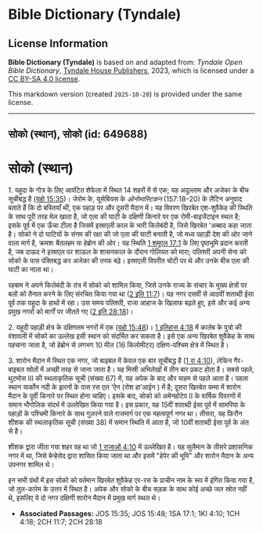 # Bible Dictionary (Tyndale)

## License Information

**Bible Dictionary (Tyndale)** is based on and adapted from: _Tyndale Open Bible Dictionary_, [Tyndale House Publishers](https://tyndaleopenresources.com/), 2023, which is licensed under a [CC BY-SA 4.0 license](https://creativecommons.org/licenses/by-sa/4.0/legalcode.en).

This markdown version (created `2025-10-20`) is provided under the same license.



--------------------------------

## सोको (स्थान), सोको (id: 649688)

सोको (स्थान)
============

1\. यहूदा के गोत्र के लिए आवंटित शेफेला में स्थित 14 शहरों में से एक; यह अदुल्लाम और अजेका के बीच सूचीबद्ध है ([यहो 15:35](https://ref.ly/Josh15:35))। जेरोम के, यूसेबियस के *ओनोमास्टिकन* (157:18–20\) के लैटिन अनुवाद बताते हैं कि दो बस्तियाँ थीं, एक पहाड़ पर और दूसरी मैदान में। यह विवरण खिरबेत एश\-शुवैकेह की स्थिति के साथ पूरी तरह मेल खाता है, जो एला की घाटी के दक्षिणी किनारे पर एक रोमी\-बाइजेंटाइन स्थल है; इसके पूर्व में एक ऊँचा टीला है जिसमें इस्राएली काल के भारी किलेबंदी है, जिसे खिरबेत 'अब्बाद कहा जाता है। सोको ने दो घाटियों के संगम की रक्षा की जो एला की घाटी बनाती है, जो मध्य पहाड़ी देश की ओर जाने वाला मार्ग है, क्रमशः बैतलहम या हेब्रोन की ओर। यह स्थिति [1 शमूएल 17:1](https://ref.ly/1Sam17:1) के लिए पृष्ठभूमि प्रदान करती है, जब दाऊद ने इस्राएल पर शाऊल के शासनकाल के दौरान गोलियत को मारा; पलिश्ती अपनी सेना को सोको के पास पंक्तिबद्ध कर अजेका की तरफ बढ़े। इस्राएली विपरीत चोटी पर थे और उनके बीच एला की घाटी का नाला था।

रहबाम ने अपने किलेबंदी के तंत्र में सोको को शामिल किया, जिसे उनके राज्य के संचार के मुख्य क्षेत्रों पर बलों को तैनात करने के लिए संरचित किया गया था ([2 इति 11:7](https://ref.ly/2Chr11:7))। यह नगर दसवीं से आठवीं शताब्दी ईसा पूर्व तक यहूदा के हाथों में रहा। उस समय पलिश्ती, राजा आहाज के खिलाफ बढ़ते हुए, इसे और कई अन्य प्रमुख नगरों को मार्गों पर जीतते गए ([2 इति 28:18](https://ref.ly/2Chr28:18))।

2\. यहूदी पहाड़ी क्षेत्र के दक्षिणतम नगरों में एक ([यहो 15:48](https://ref.ly/Josh15:48))। [1 इतिहास 4:18](https://ref.ly/1Chr4:18) में कालेब के पुत्रो की वंशावली में सोको का उल्लेख इसी स्थान को संदर्भित कर सकता है। इसे एक अन्य खिरबेत शुवैकेह के साथ पहचाना जाता है, जो हेब्रोन से लगभग 10 मील (16 किलोमीटर) दक्षिण\-पश्चिम क्षेत्र में स्थित है।

3\. शारोन मैदान में स्थित एक नगर, जो बाइबल में केवल एक बार सूचीबद्ध है ([1 रा 4:10](https://ref.ly/1Kgs4:10)), लेकिन गैर\-बाइबल स्रोतों में अच्छी तरह से जाना जाता है। यह मिस्री अभिलेखों में तीन बार प्रकट होता है। सबसे पहले, थुटमोस III की स्थलाकृतिक सूची (संख्या 67\) में, यह अपेक के बाद और याहम से पहले आता है। पहला स्थान यार्कोन नदी के झरनों के पास रस एल 'ऐन (रोश हा’आईन ) में है; दूसरा खिरबेत यम्मा में शारोन मैदान के पूर्वी किनारे पर स्थित होना चाहिए। इसके बाद, सोको को अमेनहोटेप II के वार्षिक विवरणों में समान भौगोलिक संदर्भ में उल्लेखित किया गया है। इस प्रकार, यह 15वीं शताब्दी ईसा पूर्व में सामरिया के पहाड़ों के पश्चिमी किनारे के साथ गुज़रने वाले राजमार्ग पर एक महत्वपूर्ण नगर था। तीसरा, यह फ़िरौन शीशक की स्थलाकृतिक सूची (संख्या 38\) में समान स्थिति में आता है, जो 10वीं शताब्दी ईसा पूर्व के अंत से है।

शीशक द्वारा जीता गया शहर वह था जो [1 राजाओं 4:10](https://ref.ly/1Kgs4:10) में उल्लेखित है। यह सुलैमान के तीसरे प्रशासनिक नगर में था, जिसे बेन्हेसेद द्वारा शासित किया जाता था और इसमें "हेपेर की भूमि" और शारोन मैदान के अन्य उपनगर शामिल थे।

इन सभी ग्रंथों में इस सोको को वर्तमान खिरबेत शुवैकेह एर\-रस के प्राचीन नाम के रूप में इंगित किया गया है, जो तुल\-कारेम के उत्तर में स्थित है। अपेक और सोको के बीच सड़क के साथ कोई अच्छे जल स्रोत नहीं थे, इसलिए ये दो नगर दक्षिणी शारोन मैदान में प्रमुख मार्ग स्थल थे।

* **Associated Passages:** JOS 15:35; JOS 15:48; 1SA 17:1; 1KI 4:10; 1CH 4:18; 2CH 11:7; 2CH 28:18

